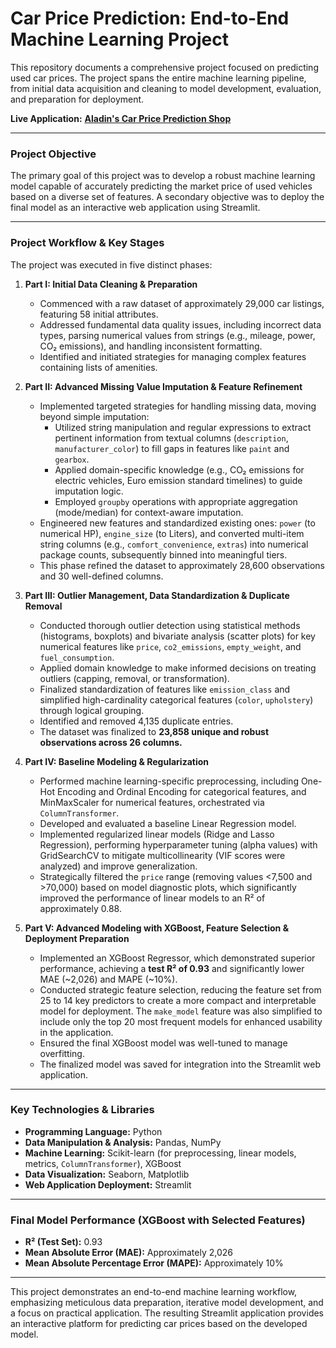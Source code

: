 # Car Price Prediction: End-to-End Machine Learning Project

This repository documents a comprehensive project focused on predicting used car prices. The project spans the entire machine learning pipeline, from initial data acquisition and cleaning to model development, evaluation, and preparation for deployment.

**Live Application:** [**Aladin's Car Price Prediction Shop**](https://aladinspricepredictionshop.streamlit.app/)

---

### Project Objective

The primary goal of this project was to develop a robust machine learning model capable of accurately predicting the market price of used vehicles based on a diverse set of features. A secondary objective was to deploy the final model as an interactive web application using Streamlit.

---

### Project Workflow & Key Stages

The project was executed in five distinct phases:

1.  **Part I: Initial Data Cleaning & Preparation**
    *   Commenced with a raw dataset of approximately 29,000 car listings, featuring 58 initial attributes.
    *   Addressed fundamental data quality issues, including incorrect data types, parsing numerical values from strings (e.g., mileage, power, CO₂ emissions), and handling inconsistent formatting.
    *   Identified and initiated strategies for managing complex features containing lists of amenities.

2.  **Part II: Advanced Missing Value Imputation & Feature Refinement**
    *   Implemented targeted strategies for handling missing data, moving beyond simple imputation:
        *   Utilized string manipulation and regular expressions to extract pertinent information from textual columns (`description`, `manufacturer_color`) to fill gaps in features like `paint` and `gearbox`.
        *   Applied domain-specific knowledge (e.g., CO₂ emissions for electric vehicles, Euro emission standard timelines) to guide imputation logic.
        *   Employed `groupby` operations with appropriate aggregation (mode/median) for context-aware imputation.
    *   Engineered new features and standardized existing ones: `power` (to numerical HP), `engine_size` (to Liters), and converted multi-item string columns (e.g., `comfort_convenience`, `extras`) into numerical package counts, subsequently binned into meaningful tiers.
    *   This phase refined the dataset to approximately 28,600 observations and 30 well-defined columns.

3.  **Part III: Outlier Management, Data Standardization & Duplicate Removal**
    *   Conducted thorough outlier detection using statistical methods (histograms, boxplots) and bivariate analysis (scatter plots) for key numerical features like `price`, `co2_emissions`, `empty_weight`, and `fuel_consumption`.
    *   Applied domain knowledge to make informed decisions on treating outliers (capping, removal, or transformation).
    *   Finalized standardization of features like `emission_class` and simplified high-cardinality categorical features (`color`, `upholstery`) through logical grouping.
    *   Identified and removed 4,135 duplicate entries.
    *   The dataset was finalized to **23,858 unique and robust observations across 26 columns.**

4.  **Part IV: Baseline Modeling & Regularization**
    *   Performed machine learning-specific preprocessing, including One-Hot Encoding and Ordinal Encoding for categorical features, and MinMaxScaler for numerical features, orchestrated via `ColumnTransformer`.
    *   Developed and evaluated a baseline Linear Regression model.
    *   Implemented regularized linear models (Ridge and Lasso Regression), performing hyperparameter tuning (alpha values) with GridSearchCV to mitigate multicollinearity (VIF scores were analyzed) and improve generalization.
    *   Strategically filtered the `price` range (removing values <7,500 and >70,000) based on model diagnostic plots, which significantly improved the performance of linear models to an R² of approximately 0.88.

5.  **Part V: Advanced Modeling with XGBoost, Feature Selection & Deployment Preparation**
    *   Implemented an XGBoost Regressor, which demonstrated superior performance, achieving a **test R² of 0.93** and significantly lower MAE (~2,026) and MAPE (~10%).
    *   Conducted strategic feature selection, reducing the feature set from 25 to 14 key predictors to create a more compact and interpretable model for deployment. The `make_model` feature was also simplified to include only the top 20 most frequent models for enhanced usability in the application.
    *   Ensured the final XGBoost model was well-tuned to manage overfitting.
    *   The finalized model was saved for integration into the Streamlit web application.

---

### Key Technologies & Libraries

*   **Programming Language:** Python
*   **Data Manipulation & Analysis:** Pandas, NumPy
*   **Machine Learning:** Scikit-learn (for preprocessing, linear models, metrics, `ColumnTransformer`), XGBoost
*   **Data Visualization:** Seaborn, Matplotlib
*   **Web Application Deployment:** Streamlit

---

### Final Model Performance (XGBoost with Selected Features)

*   **R² (Test Set):** 0.93
*   **Mean Absolute Error (MAE):** Approximately 2,026
*   **Mean Absolute Percentage Error (MAPE):** Approximately 10%

---

This project demonstrates an end-to-end machine learning workflow, emphasizing meticulous data preparation, iterative model development, and a focus on practical application. The resulting Streamlit application provides an interactive platform for predicting car prices based on the developed model.
